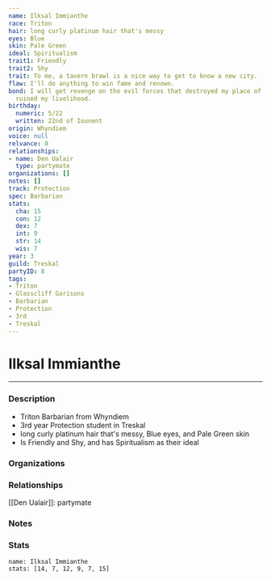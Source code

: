 ```yaml
---
name: Ilksal Immianthe
race: Triton
hair: long curly platinum hair that's messy
eyes: Blue
skin: Pale Green
ideal: Spiritualism
trait1: Friendly
trait2: Shy
trait: To me, a tavern brawl is a nice way to get to know a new city.
flaw: I'll do anything to win fame and renown.
bond: I will get revenge on the evil forces that destroyed my place of business and
  ruined my livelihood.
birthday:
  numeric: 5/22
  written: 22nd of Iounent
origin: Whyndiem
voice: null
relvance: 0
relationships:
- name: Den Ualair
  type: partymate
organizations: []
notes: []
track: Protection
spec: Barbarian
stats:
  cha: 15
  con: 12
  dex: 7
  int: 9
  str: 14
  wis: 7
year: 3
guild: Treskal
partyID: 8
tags:
- Triton
- Glasscliff Garisons
- Barbarian
- Protection
- 3rd
- Treskal
---
```

# Ilksal Immianthe
---
### Description
- Triton Barbarian from Whyndiem
- 3rd year Protection student in Treskal
- long curly platinum hair that's messy, Blue eyes, and Pale Green skin
- Is Friendly and Shy, and has Spiritualism as their ideal

### Organizations

### Relationships
[[Den Ualair]]: partymate

### Notes

### Stats
```statblock
name: Ilksal Immianthe
stats: [14, 7, 12, 9, 7, 15]
```